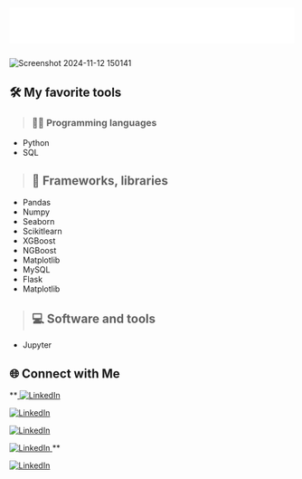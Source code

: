 # ![Name Animation](./name-animation.svg)

![Screenshot 2024-11-12 150141](https://github.com/user-attachments/assets/107bebde-1c5f-4254-ae20-55af94dac84f)

## 🛠️ My favorite tools
> ### 👨‍💻 Programming languages
   - Python
   - SQL

> ## 🧰 Frameworks, libraries
   - Pandas
   - Numpy
   - Seaborn
   - Scikitlearn
   - XGBoost
   - NGBoost
   - Matplotlib
   - MySQL
   - Flask
   - Matplotlib

> ## 💻 Software and tools
   - Jupyter

## 🌐 Connect with Me

**<a href="https://www.linkedin.com/in/your-profile/" target="_blank">
    <img src="https://img.icons8.com/ios-filled/50/000000/linkedin.png" alt="LinkedIn" width="30" height="30">
</a>

<a href="https://www.linkedin.com/in/your-profile/" target="_blank">
    <img src="linkedin-icon.png" alt="LinkedIn" width="30" height="30">
</a>

[![LinkedIn](https://img.shields.io/badge/LinkedIn-Profile-blue?style=flat&logo=linkedin&logoColor=white)](https://www.linkedin.com/in/your-profile/)

<a href="https://www.linkedin.com/in/your-profile/" target="_blank">
    <img src="https://img.icons8.com/ios-filled/50/000000/linkedin.png" alt="LinkedIn" width="30" height="30">
</a>**

[![LinkedIn](https://img.shields.io/badge/LinkedIn-Profile-0077b5?style=flat&logo=linkedin&logoColor=white)](https://www.linkedin.com/in/your-profile/)


